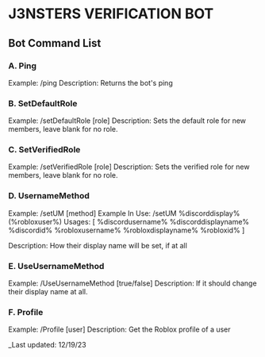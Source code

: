 # J3NSTERS VERIFICATION BOT 
## Bot Command List

### A. Ping

Example: /ping 
Description: Returns the bot's ping



### B. SetDefaultRole

Example: /setDefaultRole [role]
Description: Sets the default role for new members, leave blank for no role. 



### C. SetVerifiedRole

Example: /setVerifiedRole [role]
Description: Sets the verified role for new members, leave blank for no role. 



### D. UsernameMethod

Example: /setUM [method]
Example In Use: /setUM %discorddisplay% (%robloxuser%)
Usages: [
  %discordusername%
  %discorddisplayname%
  %discordid%
  %robloxusername%
  %robloxdisplayname%
  %robloxid%
]

Description: How their display name will be set, if at all



### E. UseUsernameMethod

Example: /UseUsernameMethod [true/false]
Description: If it should change their display name at all.



### F. Profile

Example: /Profile [user]
Description: Get the Roblox profile of a user


_Last updated: 12/19/23
